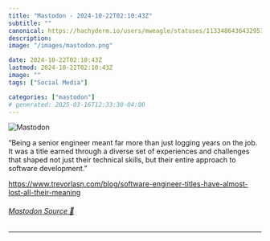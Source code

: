 ```yaml
---
title: "Mastodon - 2024-10-22T02:10:43Z"
subtitle: ""
canonical: https://hachyderm.io/users/mweagle/statuses/113348643643295151
description:
image: "/images/mastodon.png"

date: 2024-10-22T02:10:43Z
lastmod: 2024-10-22T02:10:43Z
image: ""
tags: ["Social Media"]

categories: ["mastodon"]
# generated: 2025-03-16T12:33:30-04:00
---
```

![Mastodon](/images/mastodon.png)

<p>“Being a senior engineer meant far more than just logging years on the job. It was a title earned through a diverse set of experiences and challenges that shaped not just their technical skills, but their entire approach to software development.”</p><p><a href="https://www.trevorlasn.com/blog/software-engineer-titles-have-almost-lost-all-their-meaning" target="_blank" rel="nofollow noopener noreferrer" translate="no"><span class="invisible">https://www.</span><span class="ellipsis">trevorlasn.com/blog/software-e</span><span class="invisible">ngineer-titles-have-almost-lost-all-their-meaning</span></a></p>


###### [Mastodon Source 🐘](https://hachyderm.io/@mweagle/113348643643295151)

___
